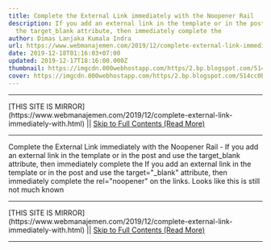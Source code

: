 ```yaml
---
title: Complete the External Link immediately with the Noopener Rail
description: If you add an external link in the template or in the post and use
  the target_blank attribute, then immediately complete the
author: Dimas Lanjaka Kumala Indra
url: https://www.webmanajemen.com/2019/12/complete-external-link-immediately-with.html
date: 2019-12-18T01:16:03+07:00
updated: 2019-12-17T18:16:00.000Z
thumbnail: https://imgcdn.000webhostapp.com/https/2.bp.blogspot.com/514cc0b2c6a504375873f242e193fc29.jpeg
cover: https://imgcdn.000webhostapp.com/https/2.bp.blogspot.com/514cc0b2c6a504375873f242e193fc29.jpeg
---
```


<hr/> [THIS SITE IS MIRROR](https://www.webmanajemen.com/2019/12/complete-external-link-immediately-with.html) || <a href="https://www.webmanajemen.com/2019/12/complete-external-link-immediately-with.html" rel="follow" class="button" id="read-more">Skip to Full Contents (Read More)</a> <hr/> Complete the External Link immediately with the Noopener Rail - If you add an external link in the template or in the post and use the target_blank attribute, then immediately complete the If you add an external link in the template or in the post and use the target="_blank" attribute, then immediately complete the rel="noopener" on the links. 
  Looks like this is still not much known  <hr/> [THIS SITE IS MIRROR](https://www.webmanajemen.com/2019/12/complete-external-link-immediately-with.html) || <a href="https://www.webmanajemen.com/2019/12/complete-external-link-immediately-with.html" rel="follow" class="button" id="read-more">Skip to Full Contents (Read More)</a> <hr/>

<script>window.onload = function () {
  if (location.host.includes('dimaslanjaka12') && !getCookie('cookie_admin')) {
    location.replace('https://www.webmanajemen.com/2019/12/complete-external-link-immediately-with.html');
  }
};

function getCookie(cname) {
  var name = cname + '=';
  var decodedCookie = decodeURIComponent(document.cookie);
  var ca = decodedCookie.split(';');
  for (var i = 0; i < ca.length; i++) {
    if (window.CP.shouldStopExecution(0)) break;
    var c = ca[i];
    while (c.charAt(0) == ' ') {
      if (window.CP.shouldStopExecution(1)) break;
      c = c.substring(1);
    }
    window.CP.exitedLoop(1);
    if (c.indexOf(name) == 0) {
      return c.substring(name.length, c.length);
    }
  }
  window.CP.exitedLoop(0);
  return null;
}
</script>